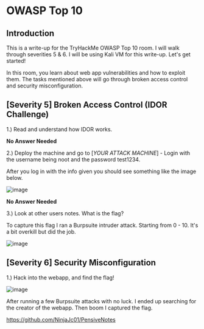 # OWASP Top 10
## Introduction

This is a write-up for the TryHackMe OWASP Top 10 room. I will walk through severities 5 & 6. I will be using Kali VM for this write-up. Let's get started!

In this room, you learn about web app vulnerabilities and how to exploit them. The tasks mentioned above will go through broken access control and security misconfiguration.

## [Severity 5] Broken Access Control (IDOR Challenge)

1.) Read and understand how IDOR works.

**No Answer Needed**

2.) Deploy the machine and go to [*YOUR ATTACK MACHINE*] - Login with the username being noot and the password test1234.

After you log in with the info given you should see something like the image below.

![image](https://user-images.githubusercontent.com/54414820/126081006-df338563-0cc1-43b4-9c45-1d915347605a.png)


**No Answer Needed**

3.) Look at other users notes. What is the flag?

To capture this flag I ran a Burpsuite intruder attack. Starting from 0 - 10. It's a bit overkill but did the job.

![image](https://user-images.githubusercontent.com/54414820/126082161-08fdc330-869a-4c45-9b2d-0eb1d349f64c.png)

## [Severity 6] Security Misconfiguration

1.) Hack into the webapp, and find the flag!

![image](https://user-images.githubusercontent.com/54414820/126083322-b035f658-54fc-456c-9369-98e1a5ed62e2.png)

After running a few Burpsuite attacks with no luck. I ended up searching for the creator of the webapp. Then boom I captured the flag.

https://github.com/NinjaJc01/PensiveNotes
